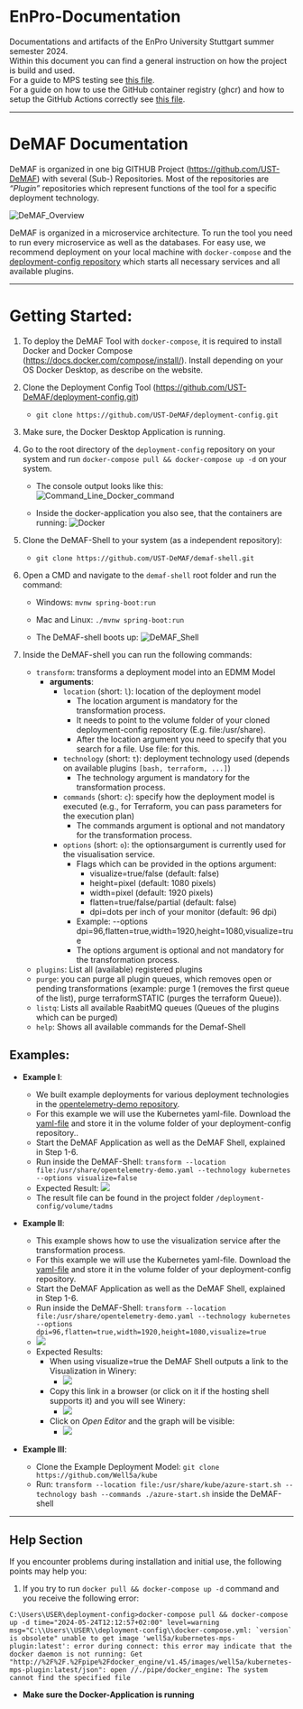 # EnPro-Documentation
Documentations and artifacts of the EnPro University Stuttgart summer semester 2024.  
Within this document you can find a general instruction on how the project is build and used.  
For a guide to MPS testing see [this file](mps-testing/README.md).  
For a guide on how to use the GitHub container registry (ghcr) and how to setup the GitHub Actions correctly see [this file](ghcr/README.md).

---
# DeMAF Documentation

DeMAF is organized in one big GITHUB Project (https://github.com/UST-DeMAF) with several (Sub-) Repositories. 
Most of the repositories are *“Plugin”* repositories which represent functions of the tool for a specific deployment technology.

![DeMAF_Overview](resources/images/DeMAF_Overview_2.png)

DeMAF is organized in a microservice architecture. To run the tool you need to run every microservice as well as the databases. For easy use, we recommend deployment on your local machine with `docker-compose` and the [deployment-config repository](https://github.com/UST-DeMAF/deployment-config/tree/main) which starts all necessary services and all available plugins.

---

# Getting Started:
1. To deploy the DeMAF Tool with `docker-compose`, it is required to install Docker and Docker Compose (https://docs.docker.com/compose/install/). Install depending on your OS Docker Desktop, as describe on the website.

2. Clone the Deployment Config Tool (https://github.com/UST-DeMAF/deployment-config.git) 
    -	`git clone https://github.com/UST-DeMAF/deployment-config.git`

3. Make sure, the Docker Desktop Application is running.

4. Go to the root directory of the `deployment-config` repository on your system and run `docker-compose pull && docker-compose up -d` on your system.
    - The console output looks like this:
      ![Command_Line_Docker_command](resources/images/docker_compose_pull_docker_compose_compose.jpg)

    - Inside the docker-application you also see, that the containers are running:
      ![Docker](resources/images/docker_container.jpg)

5.	Clone the DeMAF-Shell to your system (as a independent repository):
    - `git clone https://github.com/UST-DeMAF/demaf-shell.git`

6.	Open a CMD and navigate to the `demaf-shell` root folder and run the command: 
    - Windows: `mvnw spring-boot:run`
    - Mac and Linux: `./mvnw spring-boot:run`

    - The DeMAF-shell boots up:
      ![DeMAF_Shell](resources/images/DeMAF_Shell.jpg)
 
7.	Inside the DeMAF-shell you can run the following commands:
    - `transform`: transforms a deployment model into an EDMM Model
      - **arguments**: 
        - `location` (short: `l`): location of the deployment model
            -  The location argument is mandatory for the transformation process.
            -  It needs to point to the volume folder of your cloned deployment-config repository (E.g. file:/usr/share).
            -  After the location argument you need to specify that you search for a file. Use file: for this.
        - `technology` (short: `t`): deployment technology used (depends on available plugins `[bash, terraform, ...]`)
            -  The technology argument is mandatory for the transformation process.
        - `commands` (short: `c`): specify how the deployment model is executed (e.g., for Terraform, you can pass parameters for the execution plan)
            - The commands argument is optional and not mandatory for the transformation process.
        - `options` (short: `o`):  the optionsargument is currently used for the visualisation service.
            - Flags which can be provided in the options argument:
              - visualize=true/false (default: false)
              - height=pixel (default: 1080 pixels)
              - width=pixel (default: 1920 pixels)
              - flatten=true/false/partial (default: false)
              - dpi=dots per inch of your monitor (default: 96 dpi)
            - Example: --options dpi=96,flatten=true,width=1920,height=1080,visualize=true
            - The options argument is optional and not mandatory for the transformation process. 
    - `plugins`: List all (available) registered plugins
    - `purge`: you can purge all plugin queues, which removes open or pending transformations (example: purge 1 (removes the first queue of the list), purge terraformSTATIC (purges the terraform Queue)).
    - `listq`: Lists all available RaabitMQ queues (Queues of the plugins which can be purged)
    - `help`: Shows all available commands for the Demaf-Shell
## Examples:
* **Example I**:
    * We built example deployments for various deployment technologies in the [opentelemetry-demo repository](https://github.com/UST-DeMAF/opentelemetry-demo/tree/demaf).
    * For this example we will use the Kubernetes yaml-file. Download the [yaml-file](https://github.com/UST-DeMAF/opentelemetry-demo/blob/demaf/kubernetes/opentelemetry-demo.yaml) and store it in the volume folder of your deployment-config repository..
    * Start the DeMAF Application as well as the DeMAF Shell, explained in Step 1-6.
    * Run inside the DeMAF-Shell: ```transform --location file:/usr/share/opentelemetry-demo.yaml --technology kubernetes --options visualize=false```
    * Expected Result:
      ![](resources/images/result_ex1.png)
    * The result file can be found in the project folder `/deployment-config/volume/tadms`
    
 * **Example II**:
     * This example shows how to use the visualization service after the transformation process.
     * For this example we will use the Kubernetes yaml-file. Download the [yaml-file](https://github.com/UST-DeMAF/opentelemetry-demo/blob/demaf/kubernetes/opentelemetry-demo.yaml) and store it in the volume folder of your deployment-config repository.
     * Start the DeMAF Application as well as the DeMAF Shell, explained in Step 1-6.
     * Run inside the DeMAF-Shell: ```transform --location file:/usr/share/opentelemetry-demo.yaml --technology kubernetes --options dpi=96,flatten=true,width=1920,height=1080,visualize=true```
     * ![](resources/images/demaf_vis.png)
     * Expected Results:
        * When using visualize=true the DeMAF Shell outputs a link to the Visualization in Winery:
             * ![](resources/images/demaf_vis.png)
        * Copy this link in a browser (or click on it if the hosting shell supports it) and you will see Winery:
             * ![](resources/images/winery_open_editor.png)
        * Click on _Open Editor_ and the graph will be visible:
            * ![](resources/images/Winery_graph.png)

* **Example III**:
    * Clone the Example Deployment Model: `git clone https://github.com/Well5a/kube`
    * Run: ```transform --location file:/usr/share/kube/azure-start.sh --technology bash --commands ./azure-start.sh``` inside the DeMAF-shell
      
---
## Help Section
If you encounter problems during installation and initial use, the following points may help you:

1. If you try to run `docker pull && docker-compose up -d` command and you receive the following error:
  ```log
  C:\Users\USER\deployment-config>docker-compose pull && docker-compose up -d time="2024-05-24T12:12:57+02:00" level=warning msg="C:\\Users\\USER\\deployment-config\\docker-compose.yml: `version` is obsolete" unable to get image 'well5a/kubernetes-mps-plugin:latest': error during connect: this error may indicate that the docker daemon is not running: Get "http://%2F%2F.%2Fpipe%2Fdocker_engine/v1.45/images/well5a/kubernetes-mps-plugin:latest/json": open //./pipe/docker_engine: The system cannot find the specified file
  ```
  - **Make sure the Docker-Application is running**


